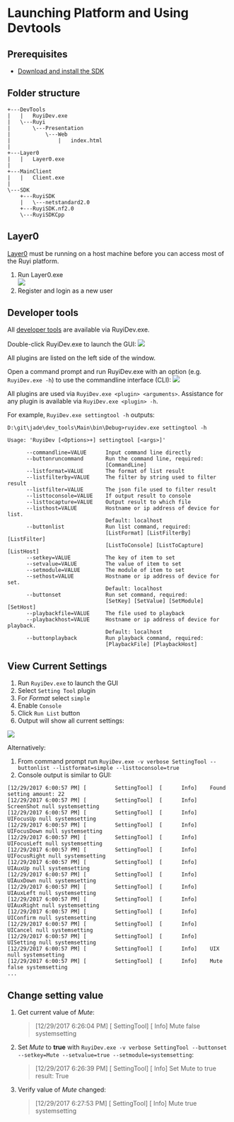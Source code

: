 # Launching Platform and Using Devtools

## Prerequisites

- [Download and install the SDK](setup.md)

## Folder structure
```
+---DevTools
|   |   RuyiDev.exe
|   \---Ruyi
|       \---Presentation
|           \---Web
|               |   index.html
|                       
+---Layer0
|   |   Layer0.exe
|                               
+---MainClient
|   |   Client.exe
|           
\---SDK
    +---RuyiSDK
    |   \---netstandard2.0
    +---RuyiSDK.nf2.0
    \---RuyiSDKCpp
```

## Layer0

[Layer0](../topics/layer0.md) must be running on a host machine before you can access most of the Ruyi platform.

1. Run Layer0.exe  
![](/docs/img/layer0.png)
1. Register and login as a new user

## Developer tools

All [developer tools](../topics/devtool.md) are available via RuyiDev.exe.

Double-click RuyiDev.exe to launch the GUI:
![](/docs/img/ruyidev_gui.png)

All plugins are listed on the left side of the window.

Open a command prompt and run RuyiDev.exe with an option (e.g. `RuyiDev.exe -h`) to use the commandline interface (CLI):
![](/docs/img/ruyidev_cli.png)
	
All plugins are used via `RuyiDev.exe <plugin> <arguments>`.
Assistance for any plugin is available via `RuyiDev.exe <plugin> -h`.

For example, `RuyiDev.exe settingtool -h` outputs:

```
D:\git\jade\dev_tools\Main\bin\Debug>ruyidev.exe settingtool -h

Usage: 'RuyiDev [<Options>+] settingtool [<args>]'

      --commandline=VALUE      Input command line directly
      --buttonruncommand       Run the command line, required:
                               [CommandLine]
      --listformat=VALUE       The format of list result
      --listfilterby=VALUE     The filter by string used to filter result
      --listfilter=VALUE       The json file used to filter result
      --listtoconsole=VALUE    If output result to console
      --listtocapture=VALUE    Output result to which file
      --listhost=VALUE         Hostname or ip address of device for list.
                               Default: localhost
      --buttonlist             Run list command, required:
                               [ListFormat] [ListFilterBy] [ListFilter]
                               [ListToConsole] [ListToCapture] [ListHost]
      --setkey=VALUE           The key of item to set
      --setvalue=VALUE         The value of item to set
      --setmodule=VALUE        The module of item to set
      --sethost=VALUE          Hostname or ip address of device for set.
                               Default: localhost
      --buttonset              Run set command, required:
                               [SetKey] [SetValue] [SetModule] [SetHost]
      --playbackfile=VALUE     The file used to playback
      --playbackhost=VALUE     Hostname or ip address of device for playback.
                               Default: localhost
      --buttonplayback         Run playback command, required:
                               [PlaybackFile] [PlaybackHost]
```

## View Current Settings

1. Run `RuyiDev.exe` to launch the GUI
1. Select `Setting Tool` plugin
1. For _Format_ select `simple`
1. Enable `Console`
1. Click `Run List` button
1. Output will show all current settings:

![](/docs/img/ruyidev_gui_settings_list.png)

Alternatively:

1. From command prompt run `RuyiDev.exe -v verbose SettingTool --buttonlist --listformat=simple --listtoconsole=true`
1. Console output is similar to GUI:
```
[12/29/2017 6:00:57 PM] [         SettingTool]  [      Info]    Found setting amount: 22
[12/29/2017 6:00:57 PM] [         SettingTool]  [      Info]    ScreenShot null systemsetting
[12/29/2017 6:00:57 PM] [         SettingTool]  [      Info]    UIFocusUp null systemsetting
[12/29/2017 6:00:57 PM] [         SettingTool]  [      Info]    UIFocusDown null systemsetting
[12/29/2017 6:00:57 PM] [         SettingTool]  [      Info]    UIFocusLeft null systemsetting
[12/29/2017 6:00:57 PM] [         SettingTool]  [      Info]    UIFocusRight null systemsetting
[12/29/2017 6:00:57 PM] [         SettingTool]  [      Info]    UIAuxUp null systemsetting
[12/29/2017 6:00:57 PM] [         SettingTool]  [      Info]    UIAuxDown null systemsetting
[12/29/2017 6:00:57 PM] [         SettingTool]  [      Info]    UIAuxLeft null systemsetting
[12/29/2017 6:00:57 PM] [         SettingTool]  [      Info]    UIAuxRight null systemsetting
[12/29/2017 6:00:57 PM] [         SettingTool]  [      Info]    UIConfirm null systemsetting
[12/29/2017 6:00:57 PM] [         SettingTool]  [      Info]    UICancel null systemsetting
[12/29/2017 6:00:57 PM] [         SettingTool]  [      Info]    UISetting null systemsetting
[12/29/2017 6:00:57 PM] [         SettingTool]  [      Info]    UIX null systemsetting
[12/29/2017 6:00:57 PM] [         SettingTool]  [      Info]    Mute false systemsetting
...
```

## Change setting value

1. Get current value of _Mute_:

	> [12/29/2017 6:26:04 PM] [         SettingTool]  [      Info]    Mute false systemsetting
	
1. Set _Mute_ to __true__ with `RuyiDev.exe -v verbose SettingTool --buttonset --setkey=Mute --setvalue=true --setmodule=systemsetting`:
	
	> [12/29/2017 6:26:39 PM] [         SettingTool]  [      Info]    Set Mute to true result: True
	
1. Verify value of _Mute_ changed:
	
	> [12/29/2017 6:27:53 PM] [         SettingTool]  [      Info]    Mute true systemsetting